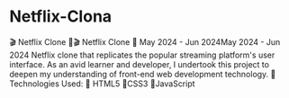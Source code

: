 # Netflix-Clona
🎬 Netflix Clone 🍿🎬 Netflix Clone 🍿 May 2024 - Jun 2024May 2024 - Jun 2024 Netflix clone that replicates the popular streaming platform's user interface. As an avid learner and developer, I undertook this project to deepen my understanding of front-end web development technology.  🌟Technologies Used:  🔹 HTML5  🔹CSS3  🔹JavaScript  

